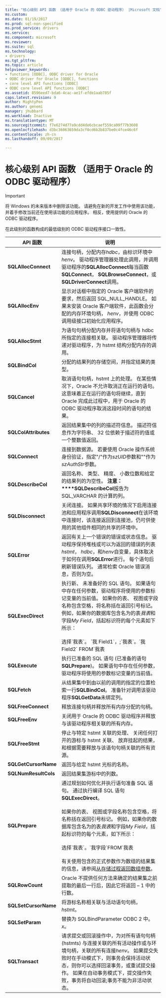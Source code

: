 ```yaml
---
title: "核心级别 API 函数 （适用于 Oracle 的 ODBC 驱动程序） |Microsoft 文档"
ms.custom: 
ms.date: 01/19/2017
ms.prod: sql-non-specified
ms.prod_service: drivers
ms.service: 
ms.component: microsoft
ms.reviewer: 
ms.suite: sql
ms.technology:
- drivers
ms.tgt_pltfrm: 
ms.topic: article
helpviewer_keywords:
- functions [ODBC], ODBC driver for Oracle
- ODBC driver for Oracle [ODBC], functions
- core level API functions [ODBC]
- ODBC core level API functions [ODBC]
ms.assetid: 8596eed7-bda6-4cac-ae1f-efde1aab785f
caps.latest.revision: 9
author: MightyPen
ms.author: genemi
manager: jhubbard
ms.workload: Inactive
ms.translationtype: MT
ms.sourcegitcommit: f7e6274d77a9cdd4de6cbcaef559ca99f77b3608
ms.openlocfilehash: d3bc36063659da3cf0cd6b2b837be0c4fce46c6f
ms.contentlocale: zh-cn
ms.lasthandoff: 09/09/2017

---
```

# <a name="core-level-api-functions-odbc-driver-for-oracle"></a>核心级别 API 函数 （适用于 Oracle 的 ODBC 驱动程序）
> [!IMPORTANT]  
>  将 Windows 的未来版本中删除该功能。 请避免在新的开发工作中使用该功能，并着手修改当前还在使用该功能的应用程序。 相反，使用提供的 Oracle 的 ODBC 驱动程序。  
  
 在此级别的函数构成的最低级别的 ODBC 驱动程序接口一致性。  
  
|API 函数|说明|  
|------------------|-----------|  
|**SQLAllocConnect**|连接句柄，分配内存*hdbc*，由标识环境中*henv*。 驱动程序管理器处理此调用，并调用驱动程序的**SQLAllocConnect**每当函数**SQLConnect**， **SQLBrowseConnect**，或**SQLDriverConnect**调用。|  
|**SQLAllocEnv**|显示对话框中指定的 Oracle 客户端软件的要求，然后返回 SQL_NULL_HANDLE。 如果未安装 Oracle 客户端软件，此函数会分配的内存环境句柄， *henv*，并使用 ODBC 调用级接口初始化应用程序。|  
|**SQLAllocStmt**|为语句句柄分配内存并将语句句柄与 hdbc 所指定的连接相关联。 驱动程序管理器将传递对驱动程序，为 hstmt 结构分配内存的调用。|  
|**SQLBindCol**|分配的结果列的存储空间，并指定结果的类型。|  
|**SQLCancel**|取消语句句柄，hstmt 上的处理。 在某些情况下，Oracle 不允许取消正在运行的语句。 这意味着正在运行的语句将继续，直到 Oracle 完成此过程中，用于 Oracle 的 ODBC 驱动程序取消这段时间的语句的结果。|  
|**SQLColAttributes**|返回结果集中的列的描述符信息。 描述符信息作为字符串、 32 位依赖于描述符的值或一个整数值返回。|  
|**SQLConnect**|连接到数据源。 若要使用 Oracle 操作系统身份验证，指定"/"作为*szUID*参数和""作为*szAuthStr*参数。|  
|**SQLDescribeCol**|返回名称、 类型、 精度、 小数位数和给定的结果列的为空性。 **注意：****SQLDescribeCol**报告为 SQL_VARCHAR 的计算的列。  |  
|**SQLDisconnect**|关闭连接。 如果共享环境的情况下启用连接池和应用程序调用**SQLDisconnect**在该环境中连接时，该连接返回到连接池，仍可供使用的其他组件相同的共享的环境中。|  
|**SQLError**|返回有关上一个错误的错误或状态信息。 驱动程序保持堆栈或可以为返回的错误的列表*hstmt*， *hdbc*，和*henv*自变量，具体取决于如何在调用**SQLError**进行。 每个语句后刷新错误队列。 通常检索 Oracle 错误消息，否则为空。|  
|**SQLExecDirect**|执行新、 未准备好的 SQL 语句。 如果语句中存在任何参数，驱动程序将使用的参数标记变量的当前值。 如果你的表、 视图或字段名称包含空格，将名称括在返回引号标记。 例如，如果你的数据库包含名为的表*我表*和字段*My Field*，括起标识符的每个元素如下所示：<br /><br /> 选择\`我表\`。 \`我 Field1\`，;\`我表\`。\`我 Field2\` FROM\`我表|  
|**SQLExecute**|执行已准备的 SQL 语句 (已准备的语句**SQLPrepare**)。 如果语句中存在任何参数，驱动程序将使用的参数标记变量的当前值。|  
|**SQLFetch**|从结果集中到由以前的调用的指定的位置检索一行**SQLBindCol**。 准备针对调用该驱动程序**SQLGetData**未绑定列。|  
|**SQLFreeConnect**|释放连接句柄并释放所有内存分配的句柄。|  
|**SQLFreeEnv**|关闭用于 Oracle 的 ODBC 驱动程序并释放与该驱动程序相关联的所有内存。|  
|**SQLFreeStmt**|停止与特定 hstmt 关联的处理、 关闭任何打开的游标与 hstmt 关联、 放弃挂起的结果，和根据需要释放与该语句句柄关联的所有资源。|  
|**SQLGetCursorName**|返回与给定 hstmt 光标的名称。|  
|**SQLNumResultCols**|返回结果集游标中的列数。|  
|**SQLPrepare**|通过规划如何优化并执行语句准备 SQL 语句。 通过执行编译 SQL 语句**SQLExecDirect**。<br /><br /> 如果你的表、 视图或字段名称包含空格，将名称括在返回引号标记。 例如，如果你的数据库包含名为的表*我表*和字段*My Field*，括起标识符的每个元素，如下所示：<br /><br /> 选择\`我表\`。\`我字段\`FROM\`我表<br /><br /> 有关使用包含的正式参数作为数组的结果集的信息，请参阅[从存储过程返回数组参数](../../odbc/microsoft/returning-array-parameters-from-stored-procedures.md)。|  
|**SQLRowCount**|Oracle 不提供任何方法来确定的结果集之前提取的最后一行后，因此它将返回 – 1 中的行数。|  
|**SQLSetCursorName**|将游标名称相关联与活动语句句柄， *hstmt*。|  
|**SQLSetParam**|替换为 SQLBindParameter ODBC 2 中。*x*。|  
|**SQLTransact**|请求提交或回滚操作中，为对所有语句句柄 (hstmts) 与连接关联的所有活动操作或与环境句柄，关联的所有连接*henv*。 如果提交失败时在手动模式下，则事务会保持活动状态，则你可以选择回滚事务，或重试提交操作。 如果在自动事务模式下，提交操作失败，事务将自动回滚;事务不能为非活动状态。|

